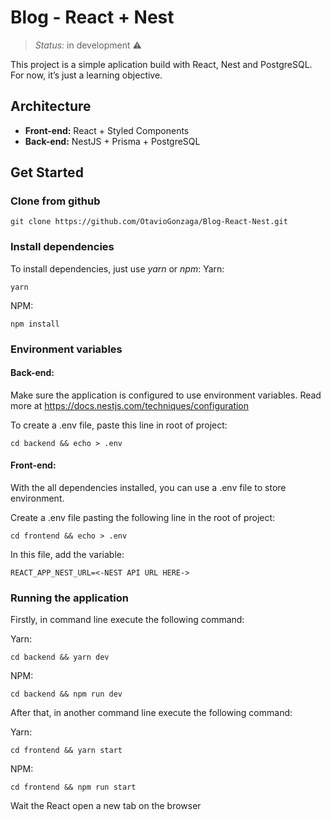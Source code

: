 # Blog - React + Nest

> _Status_: in development ⚠

This project is a simple aplication build with React, Nest and PostgreSQL.
For now, it’s just a learning objective.

## Architecture

- **Front-end:** React + Styled Components
- **Back-end:** NestJS + Prisma + PostgreSQL

## Get Started

### Clone from github

    git clone https://github.com/OtavioGonzaga/Blog-React-Nest.git

### Install dependencies

To install dependencies, just use _yarn_ or _npm_:
Yarn:

    yarn

NPM:

    npm install

### Environment variables

#### Back-end:

Make sure the application is configured to use environment variables. Read more at https://docs.nestjs.com/techniques/configuration

To create a .env file, paste this line in root of project:

    cd backend && echo > .env

#### Front-end:

With the all dependencies installed, you can use a .env file to store environment.

Create a .env file pasting the following line in the root of project:

    cd frontend && echo > .env

In this file, add the variable:

    REACT_APP_NEST_URL=<-NEST API URL HERE->

### Running the application

Firstly, in command line execute the following command:

Yarn:

    cd backend && yarn dev

NPM:

    cd backend && npm run dev

After that, in another command line execute the following command:

Yarn:

    cd frontend && yarn start

NPM:

    cd frontend && npm run start

Wait the React open a new tab on the browser
